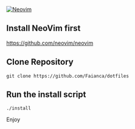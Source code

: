 [![Neovim](https://raw.githubusercontent.com/neovim/neovim.github.io/master/logos/neovim-logo-600x173.png)](https://neovim.io)

Install NeoVim first
--------------------
https://github.com/neovim/neovim


Clone Repository
-------------------
```
git clone https://github.com/Faianca/dotfiles
```

Run the install script
--------------
```
./install
```

Enjoy

